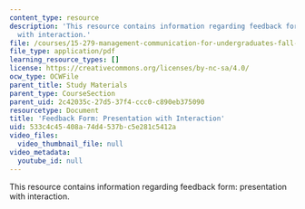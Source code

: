 ```yaml
---
content_type: resource
description: 'This resource contains information regarding feedback form: presentation
  with interaction.'
file: /courses/15-279-management-communication-for-undergraduates-fall-2012/533c4c45408a74d4537bc5e281c5412a_MIT15_279F12_presInterFdbk.pdf
file_type: application/pdf
learning_resource_types: []
license: https://creativecommons.org/licenses/by-nc-sa/4.0/
ocw_type: OCWFile
parent_title: Study Materials
parent_type: CourseSection
parent_uid: 2c42035c-27d5-37f4-ccc0-c890eb375090
resourcetype: Document
title: 'Feedback Form: Presentation with Interaction'
uid: 533c4c45-408a-74d4-537b-c5e281c5412a
video_files:
  video_thumbnail_file: null
video_metadata:
  youtube_id: null
---
```

This resource contains information regarding feedback form: presentation with interaction.